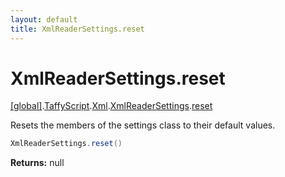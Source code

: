 ```yaml
---
layout: default
title: XmlReaderSettings.reset
---
```


# XmlReaderSettings.reset

[\[global\]]({{site.baseurl}}/docs/).[TaffyScript]({{site.baseurl}}/docs/TaffyScript/).[Xml]({{site.baseurl}}/docs/TaffyScript/Xml/).[XmlReaderSettings]({{site.baseurl}}/docs/TaffyScript/Xml/XmlReaderSettings/).[reset]({{site.baseurl}}/docs/TaffyScript/Xml/XmlReaderSettings/reset/)

Resets the members of the settings class to their default values.

```cs
XmlReaderSettings.reset()
```

**Returns:** null
